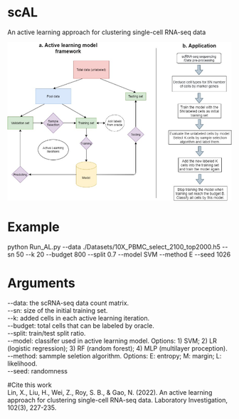 # scAL
An active learning approach for clustering single-cell RNA-seq data

![model](https://github.com/xianglin226/scAL/blob/master/src/AL_structure.jpg?raw=true)
# Example  
python Run_AL.py --data ./Datasets/10X_PBMC_select_2100_top2000.h5 --sn 50 --k 20 --budget 800 --split 0.7 --model SVM --method E --seed 1026

# Arguments
--data: the scRNA-seq data count matrix.  
--sn: size of the initial training set.  
--k: added cells in each active learning iteration.  
--budget: total cells that can be labeled by oracle.  
--split: train/test split ratio.  
--model: classifer used in active learning model. Options: 1) SVM; 2) LR (logistic regression); 3) RF (random forest); 4) MLP (multilayer proception).  
--method: sammple seletion algorithm. Options: E: entropy; M: margin; L: likelihood.  
--seed: randomness  

#Cite this work  
Lin, X., Liu, H., Wei, Z., Roy, S. B., & Gao, N. (2022). An active learning approach for clustering single-cell RNA-seq data. Laboratory Investigation, 102(3), 227-235.

